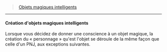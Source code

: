 ﻿---
!GenericItem
Id: sentient_magicitems_hd.md#création-dobjets-magiques-intelligents
ParentLink: sentient_magicitems_hd.md#objets-magiques-intelligents
Name: Création d'objets magiques intelligents
ParentName: Objets magiques intelligents
NameLevel: 4
Attributes:
  Name: Création d'objets magiques intelligents
  Markdown: >+
    #### <!--Name-->Création d'objets magiques intelligents<!--/Name-->


    Lorsque vous décidez de donner une conscience à un objet magique, la création du « personnage » qu'est l'objet se déroule de la même façon que celle d'un PNJ, aux exceptions suivantes.

AttributesDictionary: >+
  Name: Création d'objets magiques intelligents

  Markdown: >+

    #### <!--Name-->Création d'objets magiques intelligents<!--/Name-->





    Lorsque vous décidez de donner une conscience à un objet magique, la création du « personnage » qu'est l'objet se déroule de la même façon que celle d'un PNJ, aux exceptions suivantes.



---
> [Objets magiques intelligents](hd_sentient_magicitems.md)

---

#### Création d'objets magiques intelligents

Lorsque vous décidez de donner une conscience à un objet magique, la création du « personnage » qu'est l'objet se déroule de la même façon que celle d'un PNJ, aux exceptions suivantes.

